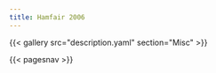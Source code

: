```yaml
---
title: Hamfair 2006
---
```


{{< gallery src="description.yaml" section="Misc" >}}

{{< pagesnav >}}
